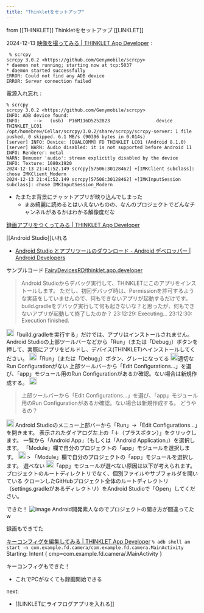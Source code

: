 ```yaml
---
title: "Thinkletをセットアップ"
---
```



from [[THINKLET]]
Thinkletをセットアップ
[[LINKLET]]

2024-12-13
[映像を撮ってみる | THINKLET App Developer](https://fairydevicesrd.github.io/thinklet.app.developer/docs/startGuide/useCamera)
:

```
 % scrcpy
scrcpy 3.0.2 <https://github.com/Genymobile/scrcpy>
* daemon not running; starting now at tcp:5037
* daemon started successfully
ERROR: Could not find any ADB device
ERROR: Server connection failed
```

電源入れ忘れ
:

```
% scrcpy
scrcpy 3.0.2 <https://github.com/Genymobile/scrcpy>
INFO: ADB device found:
INFO:     -->   (usb)  P16M116D5252823                 device  THINKLET_LC01
/opt/homebrew/Cellar/scrcpy/3.0.2/share/scrcpy/scrcpy-server: 1 file pushed, 0 skipped. 6.1 MB/s (90396 bytes in 0.014s)
[server] INFO: Device: [QUALCOMM] FD THINKLET LC01 (Android 8.1.0)
[server] WARN: Audio disabled: it is not supported before Android 11
INFO: Renderer: metal
WARN: Demuxer 'audio': stream explicitly disabled by the device
INFO: Texture: 1080x1920
2024-12-13 21:41:52.149 scrcpy[57506:30128462] +[IMKClient subclass]: chose IMKClient_Modern
2024-12-13 21:41:52.149 scrcpy[57506:30128462] +[IMKInputSession subclass]: chose IMKInputSession_Modern
```


- たまたま背景にチャットアプリが映り込んでしまった
    - まあ綺麗に読めるとはいえないものの、なんのプロジェクトでどんなチャンネルがあるかはわかる解像度だな


[録画アプリをつくってみる | THINKLET App Developer](https://fairydevicesrd.github.io/thinklet.app.developer/docs/startGuide/buildRecord)

[[Android Studio]]いれる
- [Android Studio とアプリツールのダウンロード - Android デベロッパー  |  Android Developers](https://developer.android.com/studio?gad_source=1&gclid=Cj0KCQiA0--6BhCBARIsADYqyL9cEDzcMG1XZUsilfZUySjdIpoL6qHqs7yxl-kde66B9Cs3_s0EjlwaAjGkEALw_wcB&gclsrc=aw.ds&hl=ja)

サンプルコード
[FairyDevicesRD/thinklet.app.developer](https://github.com/FairyDevicesRD/thinklet.app.developer/tree/main)

> Android Studioからデバッグ実行して、THINKLETにこのアプリをインストールします。
> ただし、初回デバッグ時は、Permissionを許可するような実装をしていませんので、何もできないアプリが起動するだけです。
build.gradleをデバッグ実行して何も起きないな？と思ったが、何もできないアプリが起動して終了したのか？
> 23:12:29: Executing...
> 23:12:30: Execution finished.

<img src='https://scrapbox.io/api/pages/nishio/o1 Pro/icon' alt='o1 Pro.icon' height="19.5"/>「build.gradleを実行する」だけでは、アプリはインストールされません。Android Studioの上部ツールバーなどから「Run」（または「Debug」）ボタンを押して、実際にアプリをビルドし、デバイス(THINKLET)へインストールしてください。
<img src='https://scrapbox.io/api/pages/nishio/nishio/icon' alt='nishio.icon' height="19.5"/>「Run」（または「Debug」）ボタン、グレーになってる
<img src='https://scrapbox.io/api/pages/nishio/o1 Pro/icon' alt='o1 Pro.icon' height="19.5"/>適切なRun Configurationがない
上部ツールバーから「Edit Configurations...」を選び、「app」モジュール用のRun Configurationがあるか確認。ない場合は新規作成する。
<img src='https://scrapbox.io/api/pages/nishio/nishio/icon' alt='nishio.icon' height="19.5"/>
> 上部ツールバーから「Edit Configurations...」を選び、「app」モジュール用のRun Configurationがあるか確認。ない場合は新規作成する。
どうやるの？
<img src='https://scrapbox.io/api/pages/nishio/o1 Pro/icon' alt='o1 Pro.icon' height="19.5"/>
Android Studioのメニュー上部バーから「Run」→「Edit Configurations...」を開きます。
表示されたダイアログ左上の「＋（プラスボタン）」をクリックします。
一覧から「Android App」（もしくは「Android Application」）を選択します。
「Module」欄で自分のプロジェクトの「app」モジュールを選択します。
<img src='https://scrapbox.io/api/pages/nishio/nishio/icon' alt='nishio.icon' height="19.5"/>
> 「Module」欄で自分のプロジェクトの「app」モジュールを選択します。
選べない
<img src='https://scrapbox.io/api/pages/nishio/o1 Pro/icon' alt='o1 Pro.icon' height="19.5"/>「app」モジュールが選べない原因は以下が考えられます。
プロジェクトのルートディレクトリでなく、個別ファイルやサブフォルダを開いている
クローンしたGitHubプロジェクト全体のルートディレクトリ（settings.gradleがあるディレクトリ）をAndroid Studioで「Open」してください。

できた！
![image](https://gyazo.com/a66536f17227cff98750a2900af35028/thumb/1000)
Android開発素人なのでプロジェクトの開き方が間違ってたw

録画もできてた

[キーコンフィグを編集してみる | THINKLET App Developer](https://fairydevicesrd.github.io/thinklet.app.developer/docs/startGuide/buildKeyConfig)
`% adb shell am start -n com.example.fd.camera/com.example.fd.camera.MainActivity`
Starting: Intent { cmp=com.example.fd.camera/.MainActivity }

キーコンフィグもできた！
- これでPCがなくても録画開始できる

next:
- [[LINKLETにライフログアプリを入れる]]